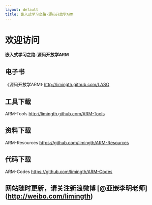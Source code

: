 ```yaml
---
layout: default
title: 嵌入式学习之路-源码开放学ARM
---
```


# 欢迎访问 

**嵌入式学习之路-源码开放学ARM**

## 电子书 
《源码开放学ARM》	<http://limingth.github.com/LASO>
	
## 工具下载 
ARM-Tools 	<http://limingth.github.com/ARM-Tools>

## 资料下载 
ARM-Resources 	<https://github.com/limingth/ARM-Resources>

## 代码下载 
ARM-Codes 	<https://github.com/limingth/ARM-Codes>



## 网站随时更新，请关注新浪微博 [@亚嵌李明老师] (http://weibo.com/limingth)
